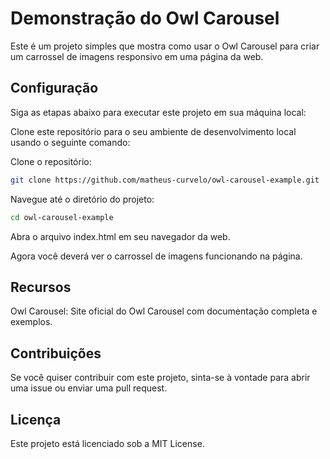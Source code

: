 # Demonstração do Owl Carousel

Este é um projeto simples que mostra como usar o Owl Carousel para criar um carrossel de imagens responsivo em uma página da web.

## Configuração

Siga as etapas abaixo para executar este projeto em sua máquina local:

Clone este repositório para o seu ambiente de desenvolvimento local usando o seguinte comando:

Clone o repositório:

   ```bash
   git clone https://github.com/matheus-curvelo/owl-carousel-example.git
   ```

Navegue até o diretório do projeto:

   ```bash
   cd owl-carousel-example
   ```

Abra o arquivo index.html em seu navegador da web.

Agora você deverá ver o carrossel de imagens funcionando na página.

## Recursos
Owl Carousel: Site oficial do Owl Carousel com documentação completa e exemplos.

## Contribuições
Se você quiser contribuir com este projeto, sinta-se à vontade para abrir uma issue ou enviar uma pull request.

## Licença
Este projeto está licenciado sob a MIT License.
